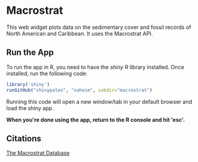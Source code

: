 # Macrostrat
This web widget plots data on the sedimentary cover and fossil records of North American and Caribbean. It uses the Macrostrat API. 


## Run the App
To run the app in R, you need to have the *shiny* R library installed. Once installed, run the following code:

````r
library('shiny')
runGitHub("shinypaleo", "naheim", subdir="macrostrat")
````

Running this code will open a new window/tab in your default browser and load the shiny app. 

**When you're done using the app, return to the R console and hit 'esc'.**

## Citations
[The Macrostrat Database](https://macrostrat.org)